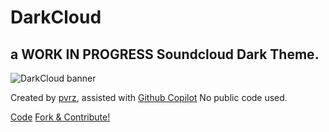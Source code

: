 # DarkCloud
## a __WORK IN PROGRESS__ Soundcloud Dark Theme.
![DarkCloud banner](https://i.imgur.com/71RBhXy.png)

Created by [pvrz](https://github.com/pvrzz), assisted with [Github Copilot](https://github.com/features/copilot)
No public code used.

[Code](https://github.com/pvrzz/darkCloud/blob/main/darkCloud.css)
[Fork & Contribute!](https://github.com/pvrzz/darkCloud/fork)
